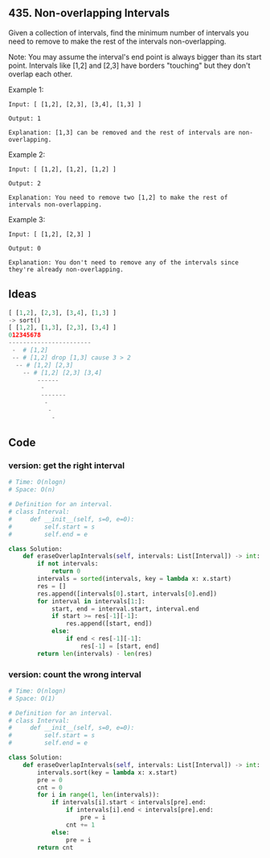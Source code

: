 ## 435. Non-overlapping Intervals


Given a collection of intervals, find the minimum number of intervals you need to remove to make the rest of the intervals non-overlapping.

Note:
You may assume the interval's end point is always bigger than its start point.
Intervals like [1,2] and [2,3] have borders "touching" but they don't overlap each other.


Example 1:

```
Input: [ [1,2], [2,3], [3,4], [1,3] ]

Output: 1

Explanation: [1,3] can be removed and the rest of intervals are non-overlapping.
```

Example 2:

```
Input: [ [1,2], [1,2], [1,2] ]

Output: 2

Explanation: You need to remove two [1,2] to make the rest of intervals non-overlapping.
```

Example 3:

```
Input: [ [1,2], [2,3] ]

Output: 0

Explanation: You don't need to remove any of the intervals since they're already non-overlapping.
```

## Ideas

``` python
[ [1,2], [2,3], [3,4], [1,3] ]
-> sort()
[ [1,2], [1,3], [2,3], [3,4] ]
012345678
-----------------------
 -  # [1,2]
 -- # [1,2] drop [1,3] cause 3 > 2
  -- # [1,2] [2,3]
    -- # [1,2] [2,3] [3,4]
        ------
         -
         -------
          -
           -
            -
```

## Code 

### version: get the right interval

``` python
# Time: O(nlogn)
# Space: O(n)

# Definition for an interval.
# class Interval:
#     def __init__(self, s=0, e=0):
#         self.start = s
#         self.end = e

class Solution:
    def eraseOverlapIntervals(self, intervals: List[Interval]) -> int:
        if not intervals:
            return 0
        intervals = sorted(intervals, key = lambda x: x.start)
        res = []
        res.append([intervals[0].start, intervals[0].end])
        for interval in intervals[1:]:
            start, end = interval.start, interval.end
            if start >= res[-1][-1]:
                res.append([start, end])
            else:
                if end < res[-1][-1]:
                    res[-1] = [start, end]
        return len(intervals) - len(res)
```

### version: count the wrong interval

``` python 
# Time: O(nlogn)
# Space: O(1)

# Definition for an interval.
# class Interval:
#     def __init__(self, s=0, e=0):
#         self.start = s
#         self.end = e

class Solution:
    def eraseOverlapIntervals(self, intervals: List[Interval]) -> int:
        intervals.sort(key = lambda x: x.start)
        pre = 0
        cnt = 0
        for i in range(1, len(intervals)):
            if intervals[i].start < intervals[pre].end:
                if intervals[i].end < intervals[pre].end:
                    pre = i
                cnt += 1
            else:
                pre = i
        return cnt
        
```